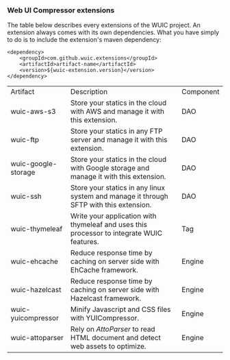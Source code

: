 ### Web UI Compressor extensions

The table below describes every extensions of the WUIC project. An extension always comes with its own
dependencies. What you have simply to do is to include the extension's maven dependency:

```
<dependency>
    <groupId>com.github.wuic.extensions</groupId>
    <artifactId>artifact-name</artifactId>
    <version>${wuic-extension.version}</version>
</dependency>
```

<table width=100% height=100%>
    <tr>
        <td>Artifact</td>
        <td>Description</td>
        <td>Component</td>
    </tr>
    <tr>
        <td>wuic-aws-s3</td>
        <td>
            Store your statics in the cloud with AWS and manage it with this extension.
        </td>
        <td>
            DAO
        </td>
    </tr>
    <tr>
        <td>wuic-ftp</td>
        <td>
            Store your statics in any FTP server and manage it with this extension.
        </td>
        <td>
            DAO
        </td>
    </tr>
    <tr>
        <td>wuic-google-storage</td>
        <td>
            Store your statics in the cloud with Google storage and manage it with this extension.
        </td>
        <td>
            DAO
        </td>
    </tr>
    <tr>
        <td>wuic-ssh</td>
        <td>
            Store your statics in any linux system and manage it through SFTP with this extension.
        </td>
        <td>
            DAO
        </td>
    </tr>
    <tr>
        <td>wuic-thymeleaf</td>
        <td>
            Write your application with thymeleaf and uses this processor to integrate WUIC features.
        </td>
        <td>
            Tag
        </td>
    </tr>
    <tr>
        <td>wuic-ehcache</td>
        <td>
            Reduce response time by caching on server side with EhCache framework.
        </td>
        <td>
            Engine
        </td>
    </tr>
    <tr>
        <td>wuic-hazelcast</td>
        <td>
            Reduce response time by caching on server side with Hazelcast framework.
        </td>
        <td>
            Engine
        </td>
    </tr>
    <tr>
        <td>wuic-yuicompressor</td>
        <td>
            Minify Javascript and CSS files with YUICompressor.
        </td>
        <td>
            Engine
        </td>
    </tr>
    <tr>
        <td>wuic-attoparser</td>
        <td>
            Rely on <i>AttoParser</i> to read HTML document and detect web assets to optimize.
        </td>
        <td>
            Engine
        </td>
    </tr>
</table>

